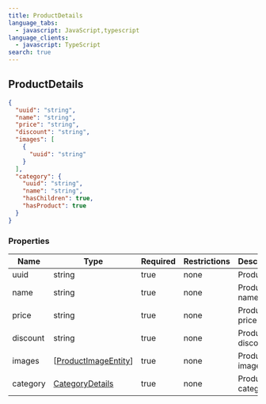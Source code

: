 ```yaml
---
title: ProductDetails
language_tabs:
  - javascript: JavaScript,typescript
language_clients:
  - javascript: TypeScript
search: true
---
```


<h2 id="tocS_ProductDetails">ProductDetails</h2>

<!-- backwards compatibility -->

<a id="schemaproductdetails"></a>
<a id="schema_ProductDetails"></a>
<a id="tocSproductdetails"></a>
<a id="tocsproductdetails"></a>

```json
{
  "uuid": "string",
  "name": "string",
  "price": "string",
  "discount": "string",
  "images": [
    {
      "uuid": "string"
    }
  ],
  "category": {
    "uuid": "string",
    "name": "string",
    "hasChildren": true,
    "hasProduct": true
  }
}
```

### Properties

| Name     | Type                                                     | Required | Restrictions | Description      |
| -------- | -------------------------------------------------------- | -------- | ------------ | ---------------- |
| uuid     | string                                                   | true     | none         | Product id       |
| name     | string                                                   | true     | none         | Product name     |
| price    | string                                                   | true     | none         | Product price    |
| discount | string                                                   | true     | none         | Product discount |
| images   | [[ProductImageEntity](../models/[ProductImageEntity.md)] | true     | none         | Product images   |
| category | [CategoryDetails](../models/CategoryDetails.md)          | true     | none         | Product category |

